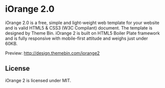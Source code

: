 iOrange 2.0
=========

iOrange 2.0 is a free, simple and light-weight web template for your website and is valid HTML5 & CSS3 (W3C Compilant) document. The template is designed by Theme Bin. iOrange 2 is built on HTML5 Boiler Plate framework and is fully responsive with mobile-first attitude and weighs just under 60KB.

Preview: http://design.themebin.com/iorange2

## License

iOrange 2 is licensed under MIT.